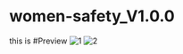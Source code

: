 # women-safety_V1.0.0
this is 
#Preview
![1](https://user-images.githubusercontent.com/106312778/183877287-c7bfe953-b4cb-469e-a23b-702692c52d68.jpg)
![2](https://user-images.githubusercontent.com/106312778/183877313-50451c7f-c36b-47ed-8e7f-999ee7587920.jpg)



